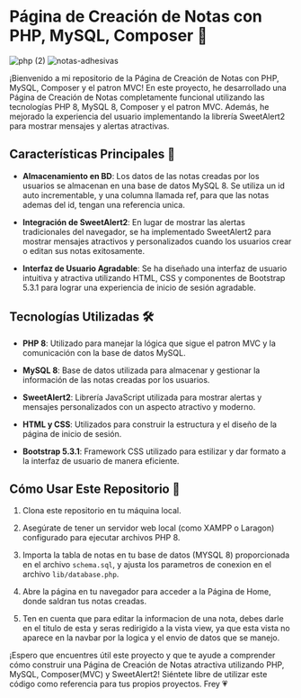 # Página de Creación de Notas con PHP, MySQL, Composer 🐘

![php (2)](https://github.com/Mub1522/Advanced-PHP-practices/assets/105318645/6daef348-e1e2-4bc9-a7d7-f688ef82133d)
![notas-adhesivas](https://github.com/Mub1522/Notes-with-PHP/assets/105318645/0483f7a0-832a-4bc1-b23d-8ddf50d8ed2b)

¡Bienvenido a mi repositorio de la Página de Creación de Notas con PHP, MySQL, Composer y el patron MVC! En este proyecto, he desarrollado una Página de Creación de Notas completamente funcional utilizando las tecnologías PHP 8, MySQL 8, Composer y el patron MVC. Además, he mejorado la experiencia del usuario implementando la librería SweetAlert2 para mostrar mensajes y alertas atractivas.

## Características Principales 🌟

- **Almacenamiento en BD**: Los datos de las notas creadas por los usuarios se almacenan en una base de datos MySQL 8. Se utiliza un id auto incrementable, y una columna llamada ref, para que las notas ademas del id, tengan una referencia unica.

- **Integración de SweetAlert2**: En lugar de mostrar las alertas tradicionales del navegador, se ha implementado SweetAlert2 para mostrar mensajes atractivos y personalizados cuando los usuarios crear o editan sus notas exitosamente.

- **Interfaz de Usuario Agradable**: Se ha diseñado una interfaz de usuario intuitiva y atractiva utilizando HTML, CSS y componentes de Bootstrap 5.3.1 para lograr una experiencia de inicio de sesión agradable.

## Tecnologías Utilizadas 🛠️

- **PHP 8**: Utilizado para manejar la lógica que sigue el patron MVC y la comunicación con la base de datos MySQL.

- **MySQL 8**: Base de datos utilizada para almacenar y gestionar la información de las notas creadas por los usuarios.

- **SweetAlert2**: Librería JavaScript utilizada para mostrar alertas y mensajes personalizados con un aspecto atractivo y moderno.

- **HTML y CSS**: Utilizados para construir la estructura y el diseño de la página de inicio de sesión.

- **Bootstrap 5.3.1**: Framework CSS utilizado para estilizar y dar formato a la interfaz de usuario de manera eficiente.

## Cómo Usar Este Repositorio 🐸

1. Clona este repositorio en tu máquina local.

2. Asegúrate de tener un servidor web local (como XAMPP o Laragon) configurado para ejecutar archivos PHP 8.

3. Importa la tabla de notas en tu base de datos (MYSQL 8) proporcionada en el archivo `schema.sql`, y ajusta los parametros de conexion en el archivo `lib/database.php`.

4. Abre la página en tu navegador para acceder a la Página de Home, donde saldran tus notas creadas.

5. Ten en cuenta que para editar la informacion de una nota, debes darle en el titulo de esta y seras redirigido a la vista view, ya que esta vista no aparece en la navbar por la logica y el envio de datos que se manejo.

¡Espero que encuentres útil este proyecto y que te ayude a comprender cómo construir una Página de Creación de Notas atractiva utilizando PHP, MySQL, Composer(MVC) y SweetAlert2! Siéntete libre de utilizar este código como referencia para tus propios proyectos. Frey 💗
